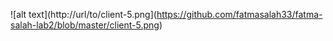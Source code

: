 
![alt text](http://url/to/client-5.png](https://github.com/fatmasalah33/fatma-salah-lab2/blob/master/client-5.png)

